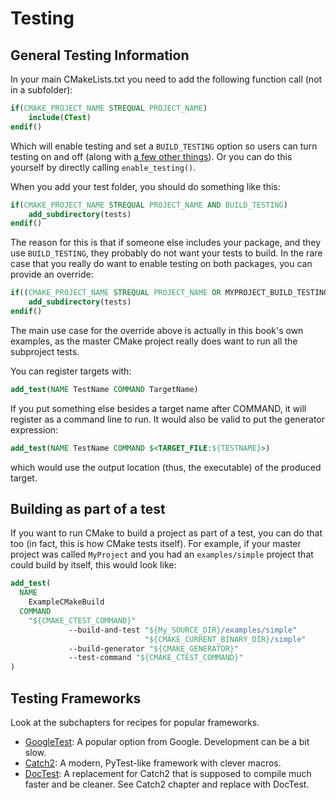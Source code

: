 # Testing

## General Testing Information

In your main CMakeLists.txt you need to add the following function call (not in a subfolder):

```cmake
if(CMAKE_PROJECT_NAME STREQUAL PROJECT_NAME)
    include(CTest)
endif()
```

Which will enable testing and set a `BUILD_TESTING` option so users can turn testing on and off (along with [a few other things](https://gitlab.kitware.com/cmake/cmake/blob/master/Modules/CTest.cmake)). Or you can do this yourself by directly calling `enable_testing()`.

When you add your test folder, you should do something like this:

```cmake
if(CMAKE_PROJECT_NAME STREQUAL PROJECT_NAME AND BUILD_TESTING)
    add_subdirectory(tests)
endif()
```

The reason for this is that if someone else includes your package, and they use `BUILD_TESTING`, they probably do not want your tests to build. In the rare case that you really do want to enable testing on both packages, you can provide an override:

```cmake
if((CMAKE_PROJECT_NAME STREQUAL PROJECT_NAME OR MYPROJECT_BUILD_TESTING) AND BUILD_TESTING)
    add_subdirectory(tests)
endif()
```

The main use case for the override above is actually in this book's own examples, as the master CMake project really does want to run all the subproject tests.

You can register targets with:

```cmake
add_test(NAME TestName COMMAND TargetName)
```

If you put something else besides a target name after COMMAND, it will register as a command line to run. It would also be valid to put the generator expression:

```cmake
add_test(NAME TestName COMMAND $<TARGET_FILE:${TESTNAME}>)
```

which would use the output location (thus, the executable) of the produced target.

## Building as part of a test

If you want to run CMake to build a project as part of a test, you can do that too (in fact, this is how CMake tests itself). For example, if your master project was called `MyProject` and you had an `examples/simple` project that could build by itself, this would look like:

```cmake
add_test(
  NAME
    ExampleCMakeBuild
  COMMAND
    "${CMAKE_CTEST_COMMAND}"
             --build-and-test "${My_SOURCE_DIR}/examples/simple"
                              "${CMAKE_CURRENT_BINARY_DIR}/simple"
             --build-generator "${CMAKE_GENERATOR}"
             --test-command "${CMAKE_CTEST_COMMAND}"
)
```

## Testing Frameworks

Look at the subchapters for recipes for popular frameworks.

- [GoogleTest](testing/googletest.md): A popular option from Google. Development can be a bit slow.
- [Catch2](testing/catch.md): A modern, PyTest-like framework with clever macros.
- [DocTest](https://github.com/onqtam/doctest): A replacement for Catch2 that is supposed to compile much faster and be cleaner. See Catch2 chapter and replace with DocTest.
